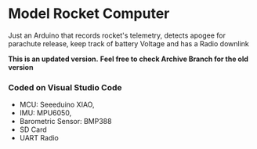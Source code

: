 # Model Rocket Computer
Just an Arduino that records rocket's telemetry, detects apogee for parachute release, keep track of battery Voltage and has a Radio downlink 


**This is an updated version.**
**Feel free to check Archive Branch for the old version**



### Coded on Visual Studio Code
 - MCU: Seeeduino XIAO,
 - IMU: MPU6050,
 - Barometric Sensor: BMP388
 - SD Card
 - UART Radio

